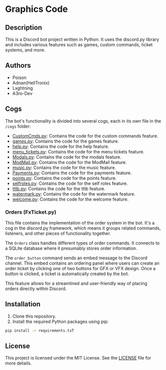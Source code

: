 # Graphics Code

## Description

This is a Discord bot project written in Python. It uses the discord.py library and includes various features such as games, custom commands, ticket systems, and more.

## Authors

- Poison
- Adnan(HellTronix)
- Lxghtning
- A3ro-Dev

## Cogs

The bot's functionality is divided into several cogs, each in its own file in the `/cogs` folder:

- [CustomCmds.py](cogs/CustomCmds.py): Contains the code for the custom commands feature.
- [games.py](cogs/games.py): Contains the code for the games feature.
- [help.py](cogs/help.py): Contains the code for the help feature.
- [menu_tickets.py](cogs/menu_tickets.py): Contains the code for the menu tickets feature.
- [Modals.py](cogs/Modals.py): Contains the code for the modals feature.
- [ModMail.py](cogs/ModMail.py): Contains the code for the ModMail feature.
- [music.py](cogs/music.py): Contains the code for the music feature.
- [Payments.py](cogs/Payments.py): Contains the code for the payments feature.
- [points.py](cogs/points.py): Contains the code for the points feature.
- [selfroles.py](cogs/selfroles.py): Contains the code for the self roles feature.
- [tttb.py](cogs/tttb.py): Contains the code for the tttb feature.
- [watermark.py](cogs/watermark.py): Contains the code for the watermark feature.
- [welcome.py](cogs/welcome.py): Contains the code for the welcome feature.

### Orders (FxTicket.py)

This file contains the implementation of the order system in the bot. It's a cog in the discord.py framework, which means it groups related commands, listeners, and other pieces of functionality together.

The `Orders` class handles different types of order commands. It connects to a SQLite database where it presumably stores order information.

The `order_button` command sends an embed message to the Discord channel. This embed contains an ordering panel where users can create an order ticket by clicking one of two buttons for GFX or VFX design. Once a button is clicked, a ticket is automatically created by the bot.

This feature allows for a streamlined and user-friendly way of placing orders directly within Discord.

## Installation

1. Clone this repository.
2. Install the required Python packages using pip:

```sh
pip install -r requirements.txT
```

## License

This project is licensed under the MIT License. See the [LICENSE](LICENSE) file for more details.
